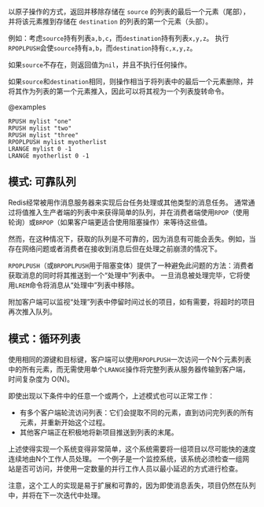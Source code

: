 以原子操作的方式，返回并移除存储在 `source` 的列表的最后一个元素（尾部），并将该元素推到存储在 `destination` 的列表的第一个元素（头部）。

例如：考虑`source`持有列表`a,b,c`，而`destination`持有列表`x,y,z`。
执行`RPOPLPUSH`会使`source`持有`a,b`，而`destination`持有`c,x,y,z`。

如果`source`不存在，则返回值为`nil`，并且不执行任何操作。

如果`source`和`destination`相同，则操作相当于将列表中的最后一个元素删除，并将其作为列表的第一个元素推入，因此可以将其视为一个列表旋转命令。

@examples

```cli
RPUSH mylist "one"
RPUSH mylist "two"
RPUSH mylist "three"
RPOPLPUSH mylist myotherlist
LRANGE mylist 0 -1
LRANGE myotherlist 0 -1
```

## 模式: 可靠队列

Redis经常被用作消息服务器来实现后台任务处理或其他类型的消息任务。
通常通过将值推入生产者端的列表中来获得简单的队列，并在消费者端使用`RPOP`（使用轮询）或`BRPOP`（如果客户端更适合使用阻塞操作）来等待这些值。

然而，在这种情况下，获取的队列是不可靠的，因为消息有可能会丢失。例如，当存在网络问题或者消费者在接收到消息后但在处理之前崩溃的情况下。

`RPOPLPUSH`（或`BRPOPLPUSH`用于阻塞变体）提供了一种避免此问题的方法：消费者获取消息的同时将其推送到一个“处理中”列表中。
一旦消息被处理完毕，它将使用`LREM`命令将消息从“处理中”列表中移除。

附加客户端可以监视“处理”列表中停留时间过长的项目，如有需要，将超时的项目再次推入队列。

## 模式：循环列表

使用相同的源键和目标键，客户端可以使用`RPOPLPUSH`一次访问一个N个元素列表中的所有元素，而无需使用单个`LRANGE`操作将完整列表从服务器传输到客户端，时间复杂度为 O(N)。

即使出现以下条件中的任意一个或两个，上述模式也可以正常工作：

* 有多个客户端轮流访问列表：它们会提取不同的元素，直到访问完列表的所有元素，并重新开始这个过程。
* 其他客户端正在积极地将新项目推送到列表的末尾。

上述使得实现一个系统变得非常简单，这个系统需要将一组项目以尽可能快的速度连续地由N个工作人员处理。
一个例子是一个监控系统，该系统必须检查一组网站是否可访问，并使用一定数量的并行工作人员以最小延迟的方式进行检查。

注意，这个工人的实现是易于扩展和可靠的，因为即使消息丢失，项目仍然在队列中，并将在下一次迭代中处理。
